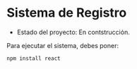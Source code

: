<h1>Sistema de Registro</h1>

- Estado del proyecto: En contstrucción.

Para ejecutar el sistema, debes poner:

```npm install react```

